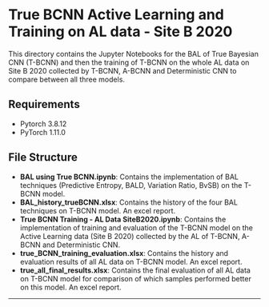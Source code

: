 # True BCNN Active Learning and Training on AL data - Site B 2020 
This directory contains the Jupyter Notebooks for the BAL of True Bayesian CNN (T-BCNN) and then the training of T-BCNN on the whole AL data on Site B 2020 collected by T-BCNN, A-BCNN and Deterministic CNN to compare between all three models.

## Requirements

* Pytorch 3.8.12 
* PyTorch 1.11.0

## File Structure

* <b>BAL using True BCNN.ipynb</b>: Contains the implementation of BAL techniques (Predictive Entropy, BALD, Variation Ratio, BvSB) on the T-BCNN model.
* <b>BAL_history_trueBCNN.xlsx</b>: Contains the history of the four BAL techniques on T-BCNN model. An excel report.
* <b>True BCNN Training - AL Data SiteB2020.ipynb</b>: Contains the implementation of training and evaluation of the T-BCNN model on the Active Learning data (Site B 2020) collected by the AL of T-BCNN, A-BCNN and Deterministic CNN.
* <b>true_BCNN_training_evaluation.xlsx</b>: Contains the history and evaluation results of all AL data on T-BCNN model. An excel report.
* <b>true_all_final_results.xlsx</b>: Contains the final evaluation of all AL data on T-BCNN model for comparison of which samples performed better on this model. An excel report.

<hr>
